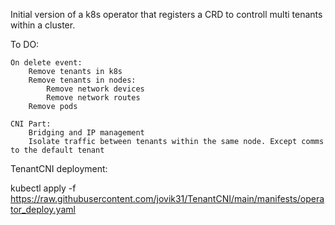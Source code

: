 Initial version of a k8s operator that registers a CRD to controll multi tenants within a cluster.


To DO:

    On delete event:
        Remove tenants in k8s
        Remove tenants in nodes:
            Remove network devices
            Remove network routes
        Remove pods 

    CNI Part:
        Bridging and IP management
        Isolate traffic between tenants within the same node. Except comms to the default tenant
    
      
TenantCNI deployment:

kubectl apply -f https://raw.githubusercontent.com/jovik31/TenantCNI/main/manifests/operator_deploy.yaml
